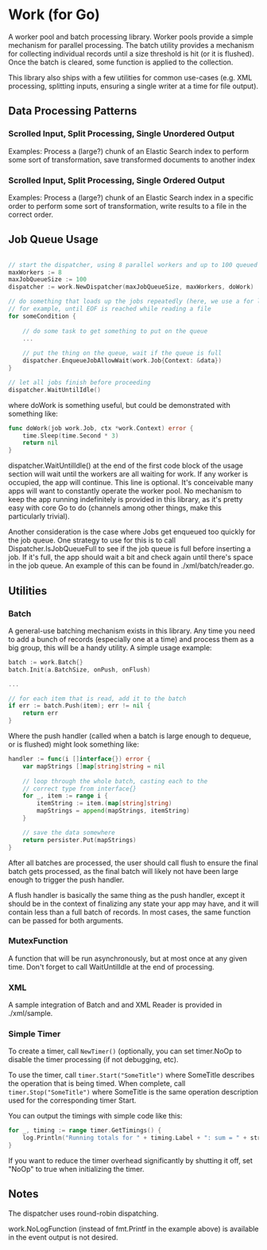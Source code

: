 # Work (for Go)

A worker pool and batch processing library.  Worker pools provide a simple mechanism for
parallel processing. The batch utility provides a mechanism for collecting
individual records until a size threshold is hit (or it is flushed).  Once the batch
is cleared, some function is applied to the collection.

This library also ships with a few utilities for common use-cases (e.g. XML processing, 
splitting inputs, ensuring a single writer at a time for file output).

## Data Processing Patterns

### Scrolled Input, Split Processing, Single Unordered Output

Examples: Process a (large?) chunk of an Elastic Search index to perform some sort of transformation, save transformed
documents to another index

### Scrolled Input, Split Processing, Single Ordered Output

Examples: Process a (large?) chunk of an Elastic Search index in a specific order to perform some sort of transformation, 
write results to a file in the correct order.

## Job Queue Usage

```go

// start the dispatcher, using 8 parallel workers and up to 100 queued jobs
maxWorkers := 8
maxJobQueueSize := 100
dispatcher := work.NewDispatcher(maxJobQueueSize, maxWorkers, doWork)

// do something that loads up the jobs repeatedly (here, we use a for loop)
// for example, until EOF is reached while reading a file
for someCondition {
	
    // do some task to get something to put on the queue
    ...
    
    // put the thing on the queue, wait if the queue is full
    dispatcher.EnqueueJobAllowWait(work.Job{Context: &data})
}

// let all jobs finish before proceeding
dispatcher.WaitUntilIdle()
```

where doWork is something useful, but could be demonstrated with something like:

```go
func doWork(job work.Job, ctx *work.Context) error {
	time.Sleep(time.Second * 3)
	return nil
}
```

dispatcher.WaitUntilIdle() at the end of the first code block of the usage section will
wait until the workers are all waiting for work.  If any worker is occupied, the app will continue.  This
line is optional.  It's conceivable many apps will want to constantly operate the worker pool. No mechanism
to keep the app running indefinitely is provided in this library, as it's pretty easy with core Go to do 
(channels among other things, make this particularly trivial).

Another consideration is the case where Jobs get enqueued too quickly for the job queue.  One
strategy to use for this is to call Dispatcher.IsJobQueueFull to see if the job queue is full before inserting a job.
If it's full, the app should wait a bit and check again until there's space in the job queue.  An
example of this can be found in ./xml/batch/reader.go.

## Utilities

### Batch

A general-use batching mechanism exists in this library.  Any time you need to add a bunch of records (especially one 
at a time) and process them as a big group, this will be a handy utility.  A simple usage example:

```go
batch := work.Batch{}
batch.Init(a.BatchSize, onPush, onFlush)

...

// for each item that is read, add it to the batch
if err := batch.Push(item); err != nil {
    return err
}
```

Where the push handler (called when a batch is large enough to dequeue, or is flushed) might look something like:

```go
handler := func(i []interface{}) error {
    var mapStrings []map[string]string = nil
    
    // loop through the whole batch, casting each to the
    // correct type from interface{}
    for _, item := range i {
        itemString := item.(map[string]string)
        mapStrings = append(mapStrings, itemString)
    }

    // save the data somewhere
    return persister.Put(mapStrings)
}
```

After all batches are processed, the user should call flush to ensure the final batch gets processed, as the final batch
will likely not have been large enough to trigger the push handler.

A flush handler is basically the same thing as the push handler, except it should be in the context of finalizing any 
state your app may have, and it will contain less than a full batch of records.  In most cases, the same function can be 
passed for both arguments.

### MutexFunction

A function that will be run asynchronously, but at most once at any given time.  Don't forget to call WaitUntilIdle at 
the end of processing.

### XML

A sample integration of Batch and and XML Reader is provided in ./xml/sample.

### Simple Timer

To create a timer, call `NewTimer()` (optionally, you can set timer.NoOp to disable the timer processing (if not debugging, etc).

To use the timer, call `timer.Start("SomeTitle")` where SomeTitle describes the operation that is
being timed.  When complete, call `timer.Stop("SomeTitle")` where SomeTitle is the same operation
description used for the corresponding timer Start.

You can output the timings with simple code like this:

```go
for _, timing := range timer.GetTimings() {
    log.Println("Running totals for " + timing.Label + ": sum = " + strconv.Itoa(int(timing.TotalTime / 1000000)) + "ms, avg = " + strconv.Itoa(int(timing.TotalTime / 1000000) / timing.Count) + "ms")
}
```

If you want to reduce the timer overhead significantly by shutting it off, set "NoOp" to true when initializing the
timer.

## Notes

The dispatcher uses round-robin dispatching.

work.NoLogFunction (instead of fmt.Printf in the example above) is available in the event output is not desired.

